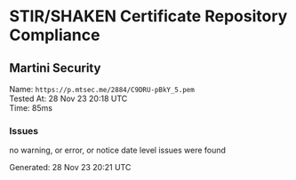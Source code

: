 # STIR/SHAKEN Certificate Repository Compliance

## Martini Security

Name: `https://p.mtsec.me/2884/C9DRU-pBkY_5.pem`\
Tested At: 28 Nov 23 20:18 UTC\
Time: 85ms

### Issues

no warning, or error, or notice date level issues were found

Generated: 28 Nov 23 20:21 UTC